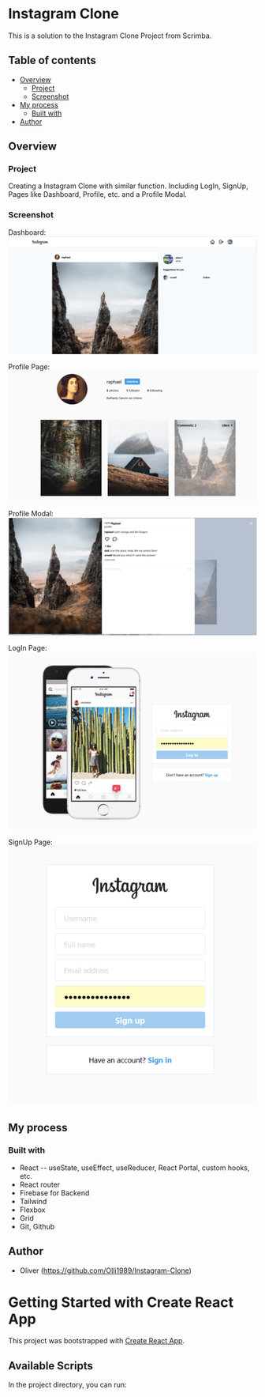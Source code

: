 # Instagram Clone

This is a solution to the Instagram Clone Project from Scrimba. 

## Table of contents

- [Overview](#overview)
  - [Project](#the-challenge)
  - [Screenshot](#screenshot)
- [My process](#my-process)
  - [Built with](#built-with)
- [Author](#author)

## Overview

### Project

Creating a Instagram Clone with similar function. 
Including LogIn, SignUp, Pages like Dashboard, Profile, etc. and a Profile Modal.

### Screenshot

Dashboard:
![](public/images/Screenshot1.png)

Profile Page:
![](public//images/Screenshot2.png)

Profile Modal:
![](public//images/Screenshot3.png)

LogIn Page:
![](public//images/Screenshot4.png)

SignUp Page:
![](public//images/Screenshot5.png)

## My process

### Built with

- React
-- useState, useEffect, useReducer, React Portal, custom hooks, etc.
- React router
- Firebase for Backend
- Tailwind
- Flexbox
- Grid
- Git, Github

## Author

- Oliver (https://github.com/Olli1989/Instagram-Clone)

# Getting Started with Create React App

This project was bootstrapped with [Create React App](https://github.com/facebook/create-react-app).

## Available Scripts

In the project directory, you can run:
